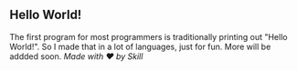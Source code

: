 ## Hello World!
The first program for most programmers is traditionally printing out "Hello World!". So I made that in a lot of languages, just for fun. More will be addded soon. *Made with ❤️ by Skill*